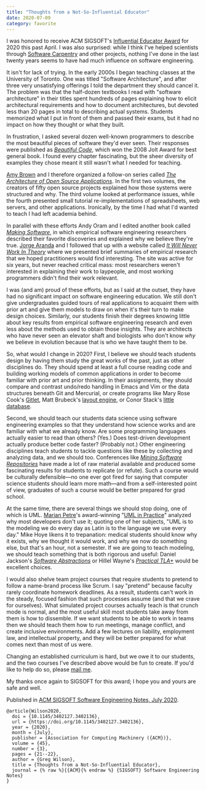 ```yaml
---
title: "Thoughts from a Not-So-Influential Educator"
date: 2020-07-09
category: favorite
---
```


I was honored to receive ACM SIGSOFT's [Influential Educator
Award](http://www.sigsoft.org/awards/influentialEducatorAward.html) for 2020
this past April. I was also surprised: while I think I've helped scientists
through [Software Carpentry](http://carpentries.org) and other projects, nothing
I've done in the last twenty years seems to have had much influence on software
engineering.

It isn't for lack of trying. In the early 2000s I began teaching classes at the
University of Toronto. One was titled "Software Architecture", and after three
very unsatisfying offerings I told the department they should cancel it. The
problem was that the half-dozen textbooks I read with "software architecture" in
their titles spent hundreds of pages explaining how to elicit architectural
requirements and how to document architectures, but devoted less than 20 pages
in total to describing actual systems. Students memorized what I put in front of
them and passed their exams, but it had no impact on how they thought or what
they built.

In frustration, I asked several dozen well-known programmers to describe the
most beautiful pieces of software they'd ever seen. Their responses were
published as [*Beautiful Code*](http://shop.oreilly.com/product/9780596510046.do),
which won the 2008 Jolt Award for best general book. I found every chapter
fascinating, but the sheer diversity of examples they chose meant it still
wasn't what I needed for teaching.

[Amy Brown](https://amyrhodabrown.com/) and I therefore organized a follow-on
series called [*The Architecture of Open Source Applications*](http://aosabook.org).
In the first two volumes, the creators of fifty open source projects explained
how those systems were structured and why. The third volume looked at
performance issues, while the fourth presented small tutorial re-implementations
of spreadsheets, web servers, and other applications. Ironically, by the time I
had what I'd wanted to teach I had left academia behind.

In parallel with these efforts Andy Oram and I edited another book called
[*Making Software*](http://shop.oreilly.com/product/9780596808303.do),
in which empirical software engineering researchers described their favorite
discoveries and explained why we believe they're true. [Jorge Aranda](https://cuevano.ca/about/)
and I followed that up with a website called
[*It Will Never Work In Theory*](http://neverworkintheory.org/)
where we presented brief summaries of empirical research that we hoped
practitioners would find interesting. The site was active for six years, but
never reached critical mass: most researchers weren't interested in explaining
their work to laypeople, and most working programmers didn't find their work
relevant.

I was (and am) proud of these efforts, but as I said at the outset, they have
had no significant impact on software engineering education. We still don't give
undergraduates guided tours of real applications to acquaint them with prior art
and give them models to draw on when it's their turn to make design choices.
Similarly, our students finish their degrees knowing little about key results
from empirical software engineering research and even less about the methods
used to obtain those insights. They are architects who have never seen an
elevator shaft and biologists who don't know *why* we believe in evolution
because that is who we have taught them to be.

So, what would I change in 2020? First, I believe we should teach students
design by having them study the great works of the past, just as other
disciplines do. They should spend at least a full course reading code and
building working models of common applications in order to become familiar with
prior art and prior thinking. In their assignments, they should compare and
contrast undo/redo handling in Emacs and Vim or the data structures beneath Git
and Mercurial, or create programs like
Mary Rose Cook's [Gitlet](http://gitlet.maryrosecook.com/),
Matt Brubeck's [layout engine](https://limpet.net/mbrubeck/2014/08/08/toy-layout-engine-1.html),
or Conor Stack's [little database](https://cstack.github.io/db_tutorial/).

Second, we should teach our students data science using software engineering
examples so that they understand how science works and are familiar with what we
already know. Are some programming languages actually easier to read than
others? (Yes.) Does test-driven development actually produce better code faster?
(Probably not.) Other engineering disciplines teach students to tackle questions
like these by collecting and analyzing data, and we should too. Conferences like
[*Mining Software Repositories*](http://www.msrconf.org/) have made a lot of raw
material available and produced some fascinating results for students to
replicate (or refute). Such a course would be culturally defensible—no one
ever got fired for saying that computer science students should learn more
math—and from a self-interested point of view, graduates of such a course
would be better prepared for grad school.

At the same time, there are several things we should stop doing, one of
which is UML. [Marian Petre](https://en.wikipedia.org/wiki/Marian_Petre)'s
award-winning "[UML in Practice]( http://oro.open.ac.uk/35805/)"
analyzed why most developers don't use it; quoting one of her subjects, "UML is
to the modeling we do every day as Latin is to the language we use every day."
Mike Hoye likens it to trepanation: medical students should know why it exists,
why we thought it would work, and why we now do something else, but that's an
hour, not a semester. If we are going to teach modeling, we should teach
something that is both rigorous and useful:
Daniel Jackson's
[*Software Abstractions*](https://mitpress.mit.edu/books/software-abstractions-revised-edition)
or Hillel Wayne's
[*Practical TLA+*](https://www.apress.com/gp/book/9781484238288)
would be excellent choices.

I would also shelve team project courses that require students to pretend to
follow a name-brand process like Scrum. I say "pretend" because faculty rarely
coordinate homework deadlines. As a result, students can't work in the steady,
focused fashion that such processes assume (and that we crave for ourselves).
What simulated project courses actually teach is that crunch mode is normal, and
the most useful skill most students take away from them is how to dissemble. If
we want students to be able to work in teams then we should teach them how to
run meetings, manage conflict, and create inclusive environments.  Add a few
lectures on liability, employment law, and intellectual property, and they will
be better prepared for what comes next than most of us were.

Changing an established curriculum is hard, but we owe it to our students, and
the two courses I've described above would be fun to create. If you'd like to
help do so, please [mail me](mailto:gvwilson@third-bit.com).

My thanks once again to SIGSOFT for this award; I hope you and yours are safe
and well.

Published in [ACM SIGSOFT Software Engineering Notes, July 2020](https://dl.acm.org/doi/abs/10.1145/3402127.3402136).

```
@article{Wilson2020,
  doi = {10.1145/3402127.3402136},
  url = {https://doi.org/10.1145/3402127.3402136},
  year = {2020},
  month = {July},
  publisher = {Association for Computing Machinery ({ACM})},
  volume = {45},
  number = {3},
  pages = {21--22},
  author = {Greg Wilson},
  title = {Thoughts from a Not-So-Influential Educator},
  journal = {% raw %}{{ACM}{% endraw %} {SIGSOFT} Software Engineering Notes}
}
```
